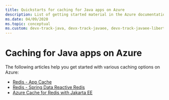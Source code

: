 ```yaml
---
title: Quickstarts for caching for Java apps on Azure
description: List of getting started material in the Azure documentation for caching for Java apps.
ms.date: 04/09/2020
ms.topic: conceptual
ms.custom: devx-track-java, devx-track-javaee, devx-track-javaee-liberty, devx-track-javaee-liberty-aks
---
```


# Caching for Java apps on Azure

The following articles help you get started with various caching options on Azure:

- [Redis - App Cache](/azure/azure-cache-for-redis/cache-java-get-started)
- [Redis - Spring Data Reactive Redis](../spring-framework/configure-spring-boot-initializer-java-app-with-redis-cache.md)
- [Azure Cache for Redis with Jakarta EE](../ee/how-to-deploy-java-liberty-jcache.md)
